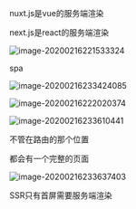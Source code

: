 nuxt.js是vue的服务端渲染

next.js是react的服务端渲染

![image-20200216221533324](C:\Users\Artificial\AppData\Roaming\Typora\typora-user-images\image-20200216221533324.png)







spa

![image-20200216233424085](C:\Users\Artificial\AppData\Roaming\Typora\typora-user-images\image-20200216233424085.png)



![image-20200216222020374](C:\Users\Artificial\AppData\Roaming\Typora\typora-user-images\image-20200216222020374.png)

![image-20200216233610441](C:\Users\Artificial\AppData\Roaming\Typora\typora-user-images\image-20200216233610441.png)

不管在路由的那个位置

都会有一个完整的页面

![image-20200216233637403](C:\Users\Artificial\AppData\Roaming\Typora\typora-user-images\image-20200216233637403.png)



SSR只有首屏需要服务端渲染

